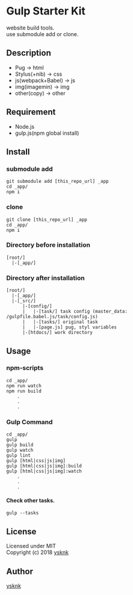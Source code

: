 Gulp Starter Kit
====

website build tools.  
use submodule add or clone.  

## Description

* Pug -> html
* Stylus(+nib) -> css
* js(webpack+Babel) -> js
* img(imagemin) -> img
* other(copy) -> other

## Requirement

* Node.js
* gulp.js(npm global install)

## Install

### submodule add

```Shell
git submodule add [this_repo_url] _app
cd _app/
npm i
```

### clone

```Shell
git clone [this_repo_url] _app
cd _app/
npm i
```

### Directory before installation

    [root/]
      |-[_app/]

### Directory after installation

    [root/]
      |-[_app/]
      |-[_src/]
          |-[config/]
          |   |-[task/] task config (master_data: /gulpfile.babel.js/task/config.js)
          |   |-[tasks/] original task
          |   |-[page.js] pug, styl variables
          |-[htdocs/] work directory

## Usage

### npm-scripts

```Shell
cd _app/
npm run watch
npm run build
    .
    .
    .
```

### Gulp Command

```Shell
cd _app/
gulp
gulp build
gulp watch
gulp lint
gulp [html|css|js|img]
gulp [html|css|js|img]:build
gulp [html|css|js|img]:watch
    .
    .
    .
```

#### Check other tasks.

```Shell
gulp --tasks
```

## License

Licensed under MIT  
Copyright (c) 2018 [ysknk](https://github.com/ysknk)  

## Author

[ysknk](https://github.com/ysknk)

